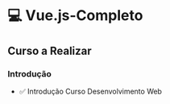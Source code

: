 # :computer: Vue.js-Completo #
## Curso a Realizar 

### Introdução
- :white_check_mark: Introdução Curso Desenvolvimento Web
